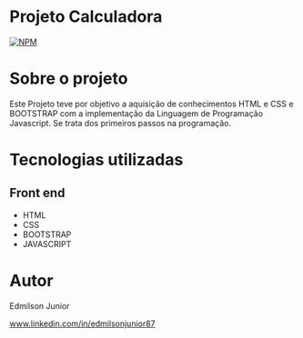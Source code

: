 # Projeto Calculadora

[![NPM](https://img.shields.io/npm/l/react)](https://github.com/Junior-Hugos/Projeto-Calculadora/blob/main/LICENSE) 

# Sobre o projeto


Este Projeto teve por objetivo a aquisição de conhecimentos HTML e CSS e BOOTSTRAP com a implementação da Linguagem de Programação Javascript. Se trata dos primeiros passos na programação.


# Tecnologias utilizadas
## Front end
- HTML
-  CSS
- BOOTSTRAP 
- JAVASCRIPT


# Autor

Edmilson Junior

www.linkedin.com/in/edmilsonjunior87
